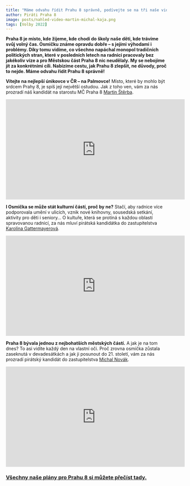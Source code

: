 ```yaml
---
title: "Máme odvahu řídit Prahu 8 správně, podívejte se na tři naše videa"
author: Piráti Praha 8
image: posts/nahled-video-martin-michal-kaja.png
tags: [Volby 2022]
---
```


**Praha 8 je místo, kde žijeme, kde chodí do školy naše děti, kde trávíme svůj volný čas. Osmičku známe opravdu dobře – s jejími výhodami i problémy. Díky tomu vidíme, co všechno napáchal monopol tradičních politických stran, které v posledních letech na radnici pracovaly bez jakékoliv vize a pro Městskou část Praha 8 nic neudělaly. My se nebojíme jít za konkrétními cíli. Nabízíme cestu, jak Prahu 8 zlepšit, ne důvody, proč to nejde. Máme odvahu řídit Prahu 8 správně!**

**Vítejte na nejlepší únikovce v ČR – na Palmovce!** Místo, které by mohlo být srdcem Prahy 8, je spíš její největší ostudou. Jak z toho ven, vám za nás prozradí náš kandidát na starostu MČ Praha 8 [Martin Štěrba](https://praha8.pirati.cz/lide/martin-sterba.html).

<iframe src="https://www.facebook.com/plugins/video.php?height=314&href=https%3A%2F%2Fwww.facebook.com%2Fpiratipraha8%2Fvideos%2F858904025486005%2F&show_text=false&width=560&t=0" width="560" height="314" style="border:none;overflow:hidden" scrolling="no" frameborder="0" allowfullscreen="true" allow="autoplay; clipboard-write; encrypted-media; picture-in-picture; web-share" allowFullScreen="true"></iframe>

**I Osmička se může stát kulturní částí, proč by ne?** Stačí, aby radnice více podporovala umění v ulicích, vznik nové knihovny, sousedská setkání, aktivity pro děti i seniory… O kultuře, která se protíná s každou oblastí spravovanou radnicí, za nás mluví pirátská kandidátka do zastupitelstva [Karolína Gattermayerová](https://praha8.pirati.cz/lide/karolina-gattermayerova.html).

<iframe src="https://www.facebook.com/plugins/video.php?height=314&href=https%3A%2F%2Fwww.facebook.com%2Fpiratipraha8%2Fvideos%2F4033193780239891%2F&show_text=false&width=560&t=0" width="560" height="314" style="border:none;overflow:hidden" scrolling="no" frameborder="0" allowfullscreen="true" allow="autoplay; clipboard-write; encrypted-media; picture-in-picture; web-share" allowFullScreen="true"></iframe>

**Praha 8 bývala jednou z nejbohatších městských částí.** A jak je na tom dnes? To asi vidíte každý den na vlastní oči. Proč zrovna osmička zůstala zaseknutá v devadesátkách a jak ji posunout do 21. století, vám za nás prozradí pirátský kandidát do zastupitelstva [Michal Novák](https://praha8.pirati.cz/lide/michal-novak.html).

<iframe src="https://www.facebook.com/plugins/video.php?height=314&href=https%3A%2F%2Fwww.facebook.com%2Fpiratipraha8%2Fvideos%2F473023674874980%2F&show_text=false&width=560&t=0" width="560" height="314" style="border:none;overflow:hidden" scrolling="no" frameborder="0" allowfullscreen="true" allow="autoplay; clipboard-write; encrypted-media; picture-in-picture; web-share" allowFullScreen="true"></iframe>

### [Všechny naše plány pro Prahu 8 si můžete přečíst tady.](https://praha8.pirati.cz/volby/2022-komunalni.html?pohled=program)
